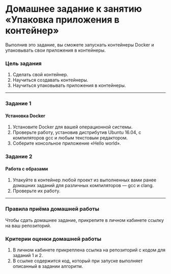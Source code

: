 # Домашнее задание к занятию «Упаковка приложения в контейнер»Выполнив это задание, вы сможете запускать контейнеры Docker и упаковывать свои приложения в контейнеры.### Цель задания1. Сделать свой контейнер.2. Научиться создавать контейнеры.3. Научиться упаковывать приложения в контейнеры.------### Задание 1#### Установка Docker1. Установите Docker для вашей операционной системы.2. Проверьте работу, установив дистрибутив Ubuntu 16.04, с компиляторов gcc и любым текстовым редактором.3. Соберите консольное приложение «Hello world».### Задание 2#### Работа с образами1. Упакуйте в контейнер любой проект из выполненных вами ранее домашних заданий для различных компиляторов — gcc и clang.2. Проверьте их работу.------### Правила приёма домашней работыЧтобы сдать домашнее задание, прикрепите в личном кабинете ссылку на ваш репозиторий.### Критерии оценки домашней работы1. В личном кабинете прикреплена ссылка на репозиторий с кодом для заданий 1 и 2.2. В ссылке содержится код, который при запуске выполняет описанный в задании алгоритм.